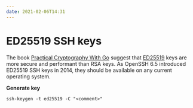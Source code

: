 ```yaml
---
date: 2021-02-06T14:31
---
```


# ED25519 SSH keys

The book [Practical Cryptography With Go](https://leanpub.com/gocrypto/read#leanpub-auto-chapter-5-digital-signatures) suggest that [ED25519](https://ed25519.cr.yp.to/) keys are more secure and performant than RSA keys. As OpenSSH 6.5 introduced ED25519 SSH keys in 2014, they should be available on any current operating system.

**Generate key**

```
ssh-keygen -t ed25519 -C "<comment>"
```

